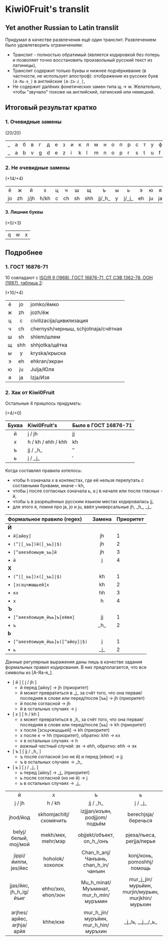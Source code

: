 # Kiwi0Fruit's translit

## Yet another Russian to Latin translit

Придумал в качестве развлечения ещё один транслит. Развлечением было удовлетворить ограничениям:

* Транслит - полностью обратимый (является кодировкой без потерь и позволяет точно восстановить произвольный русский текст из латиницы),
* Транслит содержит только буквы и нижнее подчёркивание (в частности, не использует апостроф): отображение из русских букв `[А-Яа-я_]` в английские `[A-Za-z_]`,
* Не содержит далёких фонетических замен типа щ → w. Желательно, чтобы "звучало" похоже на английский, латинский или немецкий.

## Итоговый результат кратко

### 1. Очевидные замены

(20/20)

| | | | | | | | | | | | | | | | | | | | |
|-|-|-|-|-|-|-|-|-|-|-|-|-|-|-|-|-|-|-|-|
|_|а|б|в|г|д|е|з|и|к|л|м|н|о|п|р|с|т|у|ф|
|_|a|b|v|g|d|e|z|i|k|l|m|n|o|p|r|s|t|u|f|

### 2. Не очевидные замены

(+14/+4)

|   |   |    |    | |   |   |   |        | |       |   |   |   |     |     |
|:-:|:-:|:--:|:--:|-|:-:|:-:|:-:|:------:|-|:-----:|:-:|:-:|:-:|:---:|:---:|
| ё | ж | й  | х  |ц| ч | ш | щ |    ъ   |ы|   ь   | э | ю | я | эх  | кх  |
|jo |zh |ј/jh|h/kh|c|ch |sh |shh|jj/\_h\_|y|j/\_j\_|eh |ju |ja | ehh | khh |

#### 3. Лишние буквы

(+0/+3)

| | | |
|-|-|-|
|q|w|x|

## Подробнее

### 1. ГОСТ 16876-71

10 совпадают с [ISO/R 9 (1968), ГОСТ 16876-71, СТ СЭВ 1362-78, ООН (1987), таблица 2](https://ru.wikipedia.org/wiki/%D0%A2%D1%80%D0%B0%D0%BD%D1%81%D0%BB%D0%B8%D1%82%D0%B5%D1%80%D0%B0%D1%86%D0%B8%D1%8F_%D1%80%D1%83%D1%81%D1%81%D0%BA%D0%BE%D0%B3%D0%BE_%D0%B0%D0%BB%D1%84%D0%B0%D0%B2%D0%B8%D1%82%D0%B0_%D0%BB%D0%B0%D1%82%D0%B8%D0%BD%D0%B8%D1%86%D0%B5%D0%B9#%D0%A1%D1%80%D0%B0%D0%B2%D0%BD%D0%B8%D1%82%D0%B5%D0%BB%D1%8C%D0%BD%D0%B0%D1%8F_%D1%82%D0%B0%D0%B1%D0%BB%D0%B8%D1%86%D0%B0_%D1%81%D0%B8%D1%81%D1%82%D0%B5%D0%BC_%D1%82%D1%80%D0%B0%D0%BD%D1%81%D0%BB%D0%B8%D1%82%D0%B5%D1%80%D0%B0%D1%86%D0%B8%D0%B8):

(+10/+4)

|     |     |                                     |
|:---:|:---:|:----------------------------------- |
|  ё  | jo  | jomko/ёмко                          |
|  ж  | zh  | jozh/ёж                             |
|  ц  |  c  | civilizacija/цивилизация            |
|  ч  | ch  | chernysh/черныш, schjotnaja/счётная |
|  ш  | sh  | shlem/шлем                          |
|  щ  | shh | shhjotka/щётка                      |
|  ы  |  y  | kryska/крыска                       |
|  э  | eh  | ehkran/экран                        |
|  ю  | ju  | Julja/Юля                           |
|  я  | ja  | Izja/Изя                            |

### 2. Хак от Kiwi0Fruit

Остальные 4 пришлось придумать:

(+4/+0)

| Буква | Kiwi0Fruit's       | Было в ГОСТ 16876-71 |
|:-----:|:------------------ |:-------------------- |
|   й   | j / јh             | jj                   |
|   х   | h / kh / ehh / khh | kh                   |
|   ъ   | jj / \_h\_         | ″                    |
|   ь   | j / \_j\_          | ′                    |

Когда составлял правила хотелось:

* чтобы h означала х в контекстах, где её нельзя перепутать с составными буквами, иначе – kh,
* чтобы j после согласных означала ь, а j в начале или после гласных - й,
* чтобы ъ в разрешённых русским языком местах кодировалась jj,
* для этого я, помня про ja, jo и ju, ввёл универсальные jh, \_h\_, \_j\_.

| Формальное правило (regex)                      | Замена | Приоритет |
|:----------------------------------------------- |:------:|:--------- |
| **Й**                                           |        |           |
| •  `й[айоу]`                                    |   jh   | 1         |
| •  <code>(^\|[_ъь])й([_ъь]\|\$)</code>          |   jh   | 2         |
| •  `[^аяеэёоиыую_ъь]й`                          |   jh   | 3         |
| •  `й`                                          |   j    | 4         |
| **Х**                                           |        |           |
| •  <code>(^\|[_ъь])х([_ъь]\|$)</code>           |   kh   | 1         |
| •  `[зсхцчжшщьей]х`                             |   kh   | 2         |
| •  `кх`                                         |   hh   | 3         |
| •  `х`                                          |   h    | 4         |
| **Ъ**                                           |        |           |
| •  `[^аяеэёоиыую_йъь]ъ[еёюя]`                   |   jj   | 1         |
| •  `ъ`                                          | \_h\_  | 2         |
| **Ь**                                           |        |           |
| •  <code>[^аяеэёоиыую_йъь]ь([^айоу]\|\$)</code> |   j    | 1         |
| •  `ь`                                          | \_j\_  | 2         |

Данные регулярные выражения даны лишь в качестве задания формальных правил кодирования. В них предполагается, что все символы из [А-Яа-я_].

* [ й ] [ ј / jh ]
    * й перед [айоу] → jh (приоритет)
    * й может превратиться в \_j\_ за счёт того, что она первая/последняя в слове или перед/после [ъь] → jh (приоритет)
    * й после согласной → jh
    * й в остальных случаях → j
* [ х ] [ h / kh ]
    * х может превратиться в \_h\_ за счёт того, что она первая/последняя в слове или перед/после [ъь] → kh (приоритет)
    * х после [зсхцчжшщьей] → kh (приоритет)
    * х после к → hh (приоритет), обратно: khh → кх
    * х в остальных случаях → h
    * *важный частный случай*: эх → ehh, обратно: ehh → эх
* [ ъ ] [ jj / \_h\_ ]
    * ъ после согласной (но не й) и перед [еёюя] → jj
    * ъ в остальных случаях → \_h\_
* [ ь ] [ j / \_j\_ ]
    * ь перед [айоу] → \_j\_ (приоритет)
    * ь после согласной (но не й) → j
    * ь в остальных случаях → \_j\_

|                           |                        |                                        |                                                    |
|:-------------------------:|:----------------------:|:--------------------------------------:|:--------------------------------------------------:|
|             й             |           х            |                   ъ                    |                         ь                          |
|          ј / jh           |         h / kh         |               jj / \_h\_               |                     j / \_j\_                      |
|         jhod/йод          | skhomjachitj/схомячить |     izjjjan/изъян, podjjjom/подъём     |                berechjsja/беречься                 |
|   belyj/белый, moj/мой    |   mekh/мех, mehr/мэр   |       objjekt/объект, on_h_/онъ        |             pjesa/пьеса, perjja/перья              |
|   jippi/йиппи, jes/йес    |    hoholok/хохолок     |  Chan_h_anj/Чанъань, chan_h_in/чанъин  |             konj/конь, pomoshhj/помощь             |
|  jjas/йяс, jh_h_ig/йъиг   |   ehho/эхо, ehon/эон   | Mu_h_minat/Муъминат, mur_h_min/муръмин | mur_j_jin/мурьйин, murjin/мурьин, murjkhin/мурьхин |
| arjhes/арйес, аrjhja/арйя |        khhe/кхе        |  mur_h_jin/муръйин, mur_h_hin/муръхин  |              \_j\_/ь, \_\_j\_\_/\_ь\_              |
